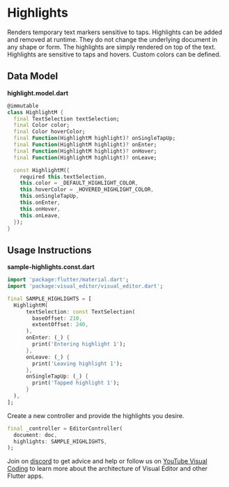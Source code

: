 # Highlights
Renders temporary text markers sensitive to taps. Highlights can be added and removed at runtime. They do not change the underlying document in any shape or form. The highlights are simply rendered on top of the text. Highlights are sensitive to taps and hovers. Custom colors can be defined. 

## Data Model
**highlight.model.dart**
```dart
@immutable
class HighlightM {
  final TextSelection textSelection;
  final Color color;
  final Color hoverColor;
  final Function(HighlightM highlight)? onSingleTapUp;
  final Function(HighlightM highlight)? onEnter;
  final Function(HighlightM highlight)? onHover;
  final Function(HighlightM highlight)? onLeave;

  const HighlightM({
    required this.textSelection,
    this.color = _DEFAULT_HIGHLIGHT_COLOR,
    this.hoverColor = _HOVERED_HIGHLIGHT_COLOR,
    this.onSingleTapUp,
    this.onEnter,
    this.onHover,
    this.onLeave,
  });
}
```

## Usage Instructions
**sample-highlights.const.dart**
```dart
import 'package:flutter/material.dart';
import 'package:visual_editor/visual_editor.dart';

final SAMPLE_HIGHLIGHTS = [
  HighlightM(
      textSelection: const TextSelection(
        baseOffset: 210,
        extentOffset: 240,
      ),
      onEnter: (_) {
        print('Entering highlight 1');
      },
      onLeave: (_) {
        print('Leaving highlight 1');
      },
      onSingleTapUp: (_) {
        print('Tapped highlight 1');
      }
  ),
];
```

Create a new controller and provide the highlights you desire.
```dart
final _controller = EditorController(
  document: doc,
  highlights: SAMPLE_HIGHLIGHTS,
);
```

Join on [discord](https://discord.gg/XpGygmXde4) to get advice and help or follow us on [YouTube Visual Coding](https://www.youtube.com/channel/UC2-5lfNbbErIds0Iuai8yfA) to learn more about the architecture of Visual Editor and other Flutter apps.